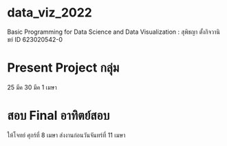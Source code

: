 # data_viz_2022
Basic Programming for Data Science and Data Visualization : สุพิชญา ตั้งกิจวานิชย์ ID 623020542-0

# Present Project กลุ่ม
25 มีค 30 มีค 1 เมษา

# สอบ Final อาทิตย์สอบ
ให้โจทย์ ศุกร์ที่ 8 เมษา ส่งงานก่อนวันจันทร์ที่ 11 เมษา
